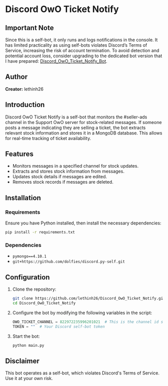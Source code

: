 # Discord OwO Ticket Notify

## Important Note
Since this is a self-bot, it only runs and logs notifications in the console. It has limited practicality as using self-bots violates Discord’s Terms of Service, increasing the risk of account termination. To avoid detection and potential account loss, consider upgrading to the dedicated bot version that I have prepared: [Discord_OwO_Ticket_Notify_Bot](https://github.com/lethinh26/Discord_OwO_Ticket_Notify_Bot).

## Author
**Creator:** lethinh26

## Introduction
Discord OwO Ticket Notify is a self-bot that monitors the #seller-ads channel in the Support OwO server for stock-related messages. If someone posts a message indicating they are selling a ticket, the bot extracts relevant stock information and stores it in a MongoDB database. This allows for real-time tracking of ticket availability.

## Features
- Monitors messages in a specified channel for stock updates.
- Extracts and stores stock information from messages.
- Updates stock details if messages are edited.
- Removes stock records if messages are deleted.

## Installation
### Requirements
Ensure you have Python installed, then install the necessary dependencies:
```bash
pip install -r requirements.txt
```

### Dependencies
- `pymongo==4.10.1`
- `git+https://github.com/dolfies/discord.py-self.git`

## Configuration
1. Clone the repository:
   ```bash
   git clone https://github.com/lethinh26/Discord_OwO_Ticket_Notify.git
   cd Discord_OwO_Ticket_Notify
   ```
2. Configure the bot by modifying the following variables in the script:
   ```python
   OWO_TICKET_CHANNEL = 822972235996201021  # This is the channel id seller-ads DO NOT EDIT
   TOKEN = ""  # Your Discord self-bot token
   ```
3. Start the bot:
   ```bash
   python main.py
   ```

## Disclaimer
This bot operates as a self-bot, which violates Discord's Terms of Service. Use it at your own risk.


